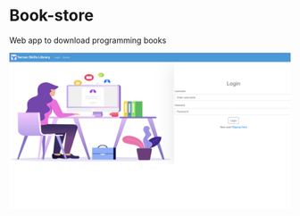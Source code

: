 # Book-store
Web app to download programming books

![image](https://github.com/au006tx/Book-store/blob/master/screenshot/ts.png)

